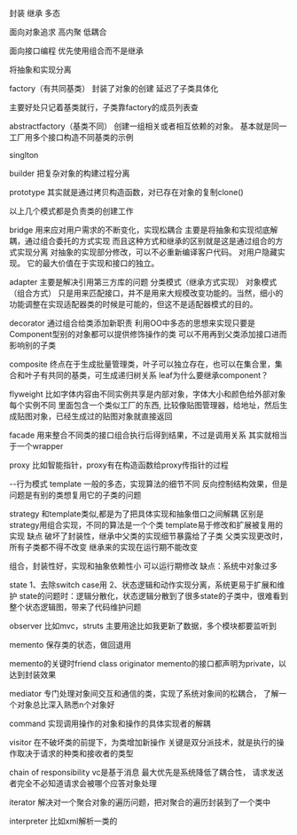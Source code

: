 ﻿封装 继承 多态

面向对象追求 高内聚 低耦合

面向接口编程
优先使用组合而不是继承

将抽象和实现分离

factory（有共同基类）
封装了对象的创建
延迟了子类具体化

主要好处只记着基类就行，子类靠factory的成员列表查

abstractfactory（基类不同）
创建一组相关或者相互依赖的对象。
基本就是同一工厂用多个接口构造不同基类的示例

singlton

builder
把复杂对象的构建过程分离

prototype
其实就是通过拷贝构造函数，对已存在对象的复制clone()

以上几个模式都是负责类的创建工作


bridge
用来应对用户需求的不断变化，实现松耦合
主要是将抽象和实现彻底解耦，通过组合委托的方式实现
而且这种方式和继承的区别就是这是通过组合的方式实现分离
对抽象的实现部分修改，可以不必重新编译客户代码。
对用户隐藏实现。
它的最大价值在于实现和接口的独立。

adapter
主要是解决引用第三方库的问题
分类模式（继承方式实现）
对象模式（组合方式）
只是用来匹配接口，并不是用来大规模改变功能的。当然，细小的功能调整在实现适配器类的时候是可能的，但这不是适配器模式的目的。

decorator
通过组合给类添加新职责
利用OO中多态的思想来实现只要是Component型别的对象都可以提供修饰操作的类
可以不用再到父类添加接口进而影响别的子类

composite
终点在于生成批量管理类，叶子可以独立存在，也可以在集合里，集合和叶子有共同的基类，可生成递归树关系
leaf为什么要继承component？

flyweight
比如字体内容由不同实例共享是内部对象，字体大小和颜色给外部对象每个实例不同
里面包含一个类似工厂的东西,
比较像贴图管理器，给地址，然后生成贴图对象，已经生成过的贴图对象就直接返回

facade
用来整合不同类的接口组合执行后得到结果，不过是调用关系
其实就相当于一个wrapper

proxy
比如智能指针，proxy有在构造函数给proxy传指针的过程

--行为模式
template
一般的多态，实现算法的细节不同
反向控制结构效果，但是问题是有别的类想复用它的子类的问题

strategy
和template类似,都是为了把具体实现和抽象借口之间解耦
区别是strategy用组合实现，不同的算法是一个个类
template易于修改和扩展被复用的实现
缺点 破坏了封装性，继承中父类的实现细节暴露给了子类
父类实现更改时，所有子类都不得不改变
继承来的实现在运行期不能改变

组合，封装性好，实现和抽象依赖性小
可以运行期修改
缺点：系统中对象过多


state
1、去除switch case用
2、状态逻辑和动作实现分离，系统更易于扩展和维护
state的问题时：逻辑分散化，状态逻辑分散到了很多state的子类中，很难看到整个状态逻辑图，带来了代码维护问题

observer
比如mvc，struts
主要用途比如我更新了数据，多个模块都要监听到

memento
保存类的状态，做回退用

memento的关键时friend class originator
memento的接口都声明为private，以达到封装效果

mediator
专门处理对象间交互和通信的类，实现了系统对象间的松耦合，
了解一个对象总比深入熟悉n个对象好

command
实现调用操作的对象和操作的具体实现者的解耦


visitor
在不破坏类的前提下，为类增加新操作
关键是双分派技术，就是执行的操作取决于请求的种类和接收者的类型

chain of responsibility
vc是基于消息
最大优先是系统降低了耦合性，
请求发送者完全不必知道请求会被哪个应答对象处理

iterator
解决对一个聚合对象的遍历问题，把对聚合的遍历封装到了一个类中

interpreter
比如xml解析一类的